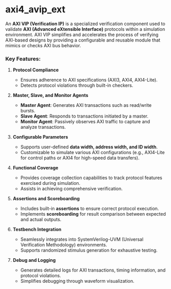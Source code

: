 # axi4_avip_ext
An **AXI VIP (Verification IP)** is a specialized verification component used to validate **AXI (Advanced eXtensible Interface)** protocols within a simulation environment. AXI VIP simplifies and accelerates the process of verifying AXI-based designs by providing a configurable and reusable module that mimics or checks AXI bus behavior.

### Key Features:
1. **Protocol Compliance**  
   - Ensures adherence to AXI specifications (AXI3, AXI4, AXI4-Lite).  
   - Detects protocol violations through built-in checkers.

2. **Master, Slave, and Monitor Agents**  
   - **Master Agent**: Generates AXI transactions such as read/write bursts.  
   - **Slave Agent**: Responds to transactions initiated by a master.  
   - **Monitor Agent**: Passively observes AXI traffic to capture and analyze transactions.

3. **Configurable Parameters**  
   - Supports user-defined **data width, address width, and ID width**.  
   - Customizable to simulate various AXI configurations (e.g., AXI4-Lite for control paths or AXI4 for high-speed data transfers).

4. **Functional Coverage**  
   - Provides coverage collection capabilities to track protocol features exercised during simulation.  
   - Assists in achieving comprehensive verification.

5. **Assertions and Scoreboarding**  
   - Includes built-in **assertions** to ensure correct protocol execution.  
   - Implements **scoreboarding** for result comparison between expected and actual outputs.

6. **Testbench Integration**  
   - Seamlessly integrates into SystemVerilog-UVM (Universal Verification Methodology) environments.  
   - Supports randomized stimulus generation for exhaustive testing.

7. **Debug and Logging**  
   - Generates detailed logs for AXI transactions, timing information, and protocol violations.  
   - Simplifies debugging through waveform visualization.

